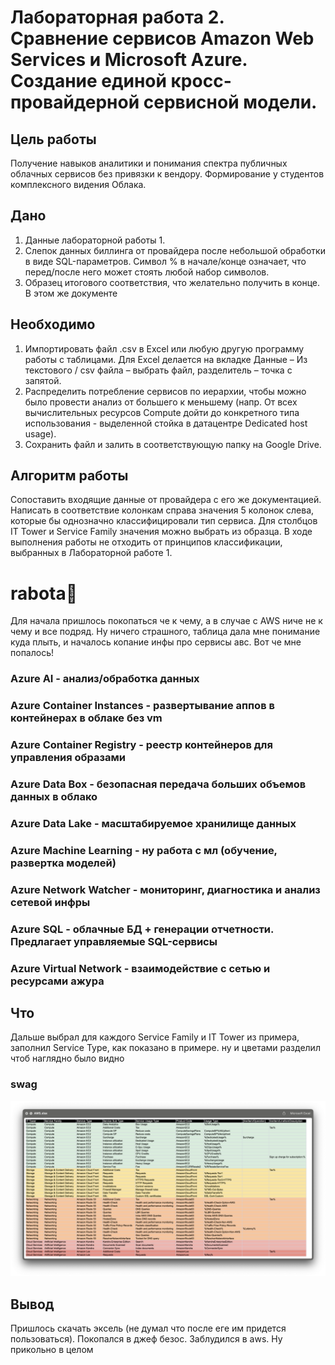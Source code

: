 # Лабораторная работа 2. Сравнение сервисов Amazon Web Services и Microsoft Azure. Создание единой кросс-провайдерной сервисной модели.

## Цель работы
Получение навыков аналитики и понимания спектра публичных облачных сервисов без привязки к вендору. Формирование у студентов комплексного видения Облака. 

## Дано
1. Данные лабораторной работы 1.
2. Слепок данных биллинга от провайдера после небольшой обработки в виде SQL-параметров. Символ % в начале/конце означает, что перед/после него может стоять любой набор символов.
3. Образец итогового соответствия, что желательно получить в конце. В этом же документе  

## Необходимо
1. Импортировать файл .csv в Excel или любую другую программу работы с таблицами. Для Excel делается на вкладке Данные – Из текстового / csv файла – выбрать файл, разделитель – точка с запятой.
2. Распределить потребление сервисов по иерархии, чтобы можно было провести анализ от большего к меньшему (напр. От всех вычислительных ресурсов Compute дойти до конкретного типа использования - выделенной стойка в датацентре Dedicated host usage).
3. Сохранить файл и залить в соответствующую папку на Google Drive.

## Алгоритм работы
Сопоставить входящие данные от провайдера с его же документацией. Написать в соответствие колонкам справа значения 5 колонок слева, которые бы однозначно классифицировали тип сервиса. Для столбцов IT Tower и Service Family значения можно выбрать из образца. В ходе выполнения работы не отходить от принципов классификации, выбранных в Лабораторной работе 1.

# rabota🦅

Для начала пришлось покопаться че к чему, а в случае с AWS ниче не к чему и все подряд. Ну ничего страшного, таблица дала мне понимание куда плыть, и началось копание инфы про сервисы авс. Вот че мне попалось!

### Azure AI - анализ/обработка данных
### Azure Container Instances - развертывание аппов в контейнерах в облаке без vm
### Azure Container Registry - реестр контейнеров для управления образами
### Azure Data Box - безопасная передача больших объемов данных в облако
### Azure Data Lake - масштабируемое хранилище данных
### Azure Machine Learning - ну работа с мл (обучение, развертка моделей)
### Azure Network Watcher - мониторинг, диагностика и анализ сетевой инфры
### Azure SQL - облачные БД + генерации отчетности. Предлагает управляемые SQL-сервисы
### Azure Virtual Network - взаимодействие с сетью и ресурсами ажура

## Что
Дальше выбрал для каждого Service Family и IT Tower из примера, заполнил Service Type, как показано в примере. ну и цветами разделил чтоб наглядно было видно

### swag
![swag](swag.png)

## Вывод
Пришлось скачать эксель (не думал что после еге им придется пользоваться). Покопался в джеф безос. Заблудился в aws. Ну прикольно в целом